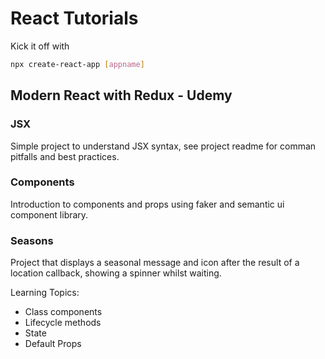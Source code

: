 # React Tutorials

Kick it off with 
```bash
npx create-react-app [appname]
```

## Modern React with Redux - Udemy

### JSX
Simple project to understand JSX syntax, see project readme for comman pitfalls and best practices.

### Components
Introduction to components and props using faker and semantic ui component library.

### Seasons
Project that displays a seasonal message and icon after the result of a location callback, showing a spinner whilst waiting. 

Learning Topics:
- Class components
- Lifecycle methods
- State
- Default Props
